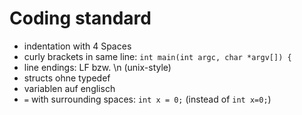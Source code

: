 # Coding standard

- indentation with 4 Spaces
- curly brackets in same line: `int main(int argc, char *argv[]) {`
- line endings: LF bzw. \n (unix-style)
- structs ohne typedef 
- variablen auf englisch
- `=` with surrounding spaces: `int x = 0;` (instead of `int x=0;`)
